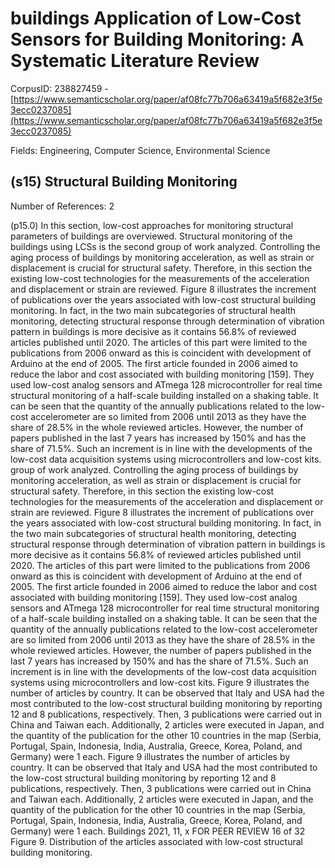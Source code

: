 # buildings Application of Low-Cost Sensors for Building Monitoring: A Systematic Literature Review

CorpusID: 238827459 - [https://www.semanticscholar.org/paper/af08fc77b706a63419a5f682e3f5e3ecc0237085](https://www.semanticscholar.org/paper/af08fc77b706a63419a5f682e3f5e3ecc0237085)

Fields: Engineering, Computer Science, Environmental Science

## (s15) Structural Building Monitoring
Number of References: 2

(p15.0) In this section, low-cost approaches for monitoring structural parameters of buildings are overviewed. Structural monitoring of the buildings using LCSs is the second group of work analyzed. Controlling the aging process of buildings by monitoring acceleration, as well as strain or displacement is crucial for structural safety. Therefore, in this section the existing low-cost technologies for the measurements of the acceleration and displacement or strain are reviewed. Figure 8 illustrates the increment of publications over the years associated with low-cost structural building monitoring. In fact, in the two main subcategories of structural health monitoring, detecting structural response through determination of vibration pattern in buildings is more decisive as it contains 56.8% of reviewed articles published until 2020. The articles of this part were limited to the publications from 2006 onward as this is coincident with development of Arduino at the end of 2005. The first article founded in 2006 aimed to reduce the labor and cost associated with building monitoring [159]. They used low-cost analog sensors and ATmega 128 microcontroller for real time structural monitoring of a half-scale building installed on a shaking table. It can be seen that the quantity of the annually publications related to the low-cost accelerometer are so limited from 2006 until 2013 as they have the share of 28.5% in the whole reviewed articles. However, the number of papers published in the last 7 years has increased by 150% and has the share of 71.5%. Such an increment is in line with the developments of the low-cost data acquisition systems using microcontrollers and low-cost kits. group of work analyzed. Controlling the aging process of buildings by monitoring acceleration, as well as strain or displacement is crucial for structural safety. Therefore, in this section the existing low-cost technologies for the measurements of the acceleration and displacement or strain are reviewed. Figure 8 illustrates the increment of publications over the years associated with low-cost structural building monitoring. In fact, in the two main subcategories of structural health monitoring, detecting structural response through determination of vibration pattern in buildings is more decisive as it contains 56.8% of reviewed articles published until 2020. The articles of this part were limited to the publications from 2006 onward as this is coincident with development of Arduino at the end of 2005. The first article founded in 2006 aimed to reduce the labor and cost associated with building monitoring [159]. They used low-cost analog sensors and ATmega 128 microcontroller for real time structural monitoring of a half-scale building installed on a shaking table. It can be seen that the quantity of the annually publications related to the low-cost accelerometer are so limited from 2006 until 2013 as they have the share of 28.5% in the whole reviewed articles. However, the number of papers published in the last 7 years has increased by 150% and has the share of 71.5%. Such an increment is in line with the developments of the low-cost data acquisition systems using microcontrollers and low-cost kits.  Figure 9 illustrates the number of articles by country. It can be observed that Italy and USA had the most contributed to the low-cost structural building monitoring by reporting 12 and 8 publications, respectively. Then, 3 publications were carried out in China and Taiwan each. Additionally, 2 articles were executed in Japan, and the quantity of the publication for the other 10 countries in the map (Serbia, Portugal, Spain, Indonesia, India, Australia, Greece, Korea, Poland, and Germany) were 1 each.  Figure 9 illustrates the number of articles by country. It can be observed that Italy and USA had the most contributed to the low-cost structural building monitoring by reporting 12 and 8 publications, respectively. Then, 3 publications were carried out in China and Taiwan each. Additionally, 2 articles were executed in Japan, and the quantity of the publication for the other 10 countries in the map (Serbia, Portugal, Spain, Indonesia, India, Australia, Greece, Korea, Poland, and Germany) were 1 each. Buildings 2021, 11, x FOR PEER REVIEW 16 of 32 Figure 9. Distribution of the articles associated with low-cost structural building monitoring.
